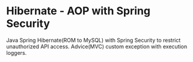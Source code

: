 # Hibernate - AOP with Spring Security
Java Spring Hibernate(ROM to MySQL) with Spring Security to restrict unauthorized API access.
Advice(MVC) custom exception with execution loggers.

